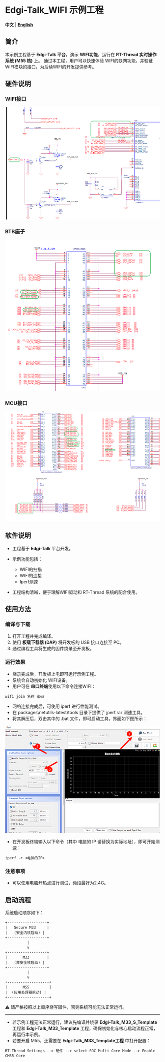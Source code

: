 # Edgi-Talk_WIFI 示例工程

**中文** | [**English**](./README.md)

## 简介

本示例工程基于 **Edgi-Talk 平台**，演示 **WIFI功能**，运行在 **RT-Thread 实时操作系统 (M55 核)** 上。
通过本工程，用户可以快速体验 WIFI的联网功能，并验证WIFI模块的接口，为后续WIFI的开发提供参考。

## 硬件说明
### WIFI接口
![alt text](figures/1.png)
### BTB座子
![alt text](figures/2.png)
### MCU接口
![alt text](figures/3.png)
## 软件说明

* 工程基于 **Edgi-Talk** 平台开发。

* 示例功能包括：

  * WIFI的扫描
  * WIFI的连接
  * Iperf测速
  
* 工程结构清晰，便于理解WIFI驱动和 RT-Thread 系统的配合使用。

## 使用方法

### 编译与下载

1. 打开工程并完成编译。
2. 使用 **板载下载器 (DAP)** 将开发板的 USB 接口连接至 PC。
3. 通过编程工具将生成的固件烧录至开发板。

### 运行效果

* 烧录完成后，开发板上电即可运行示例工程。
* 系统会自动初始化 WIFI设备。
* 用户可在 **串口终端**使用以下命令连接WIFI：

```
wifi join 名称 密码
```

* 网络连接完成后，可使用 iperf 进行性能测试。
* 在 packages\netutils-latest\tools 目录下提供了 jperf.rar 测速工具。
* 将其解压后，双击其中的 .bat 文件，即可启动工具，界面如下图所示：

![工具演示](image.png)

* 在开发板终端输入以下命令（其中 电脑的 IP 请替换为实际地址），即可开始测速：

```
iperf -c <电脑的IP>
```

### 注意事项

* 可以使用电脑开热点进行测试，频段最好为2.4G。

## 启动流程

系统启动顺序如下：

```
+------------------+
|   Secure M33     |
|   (安全内核启动) |
+------------------+
          |
          v
+------------------+
|       M33        |
|   (非安全核启动) |
+------------------+
          |
          v
+-------------------+
|       M55         |
|  (应用处理器启动) |
+-------------------+
```

⚠️ 请严格按照以上顺序烧写固件，否则系统可能无法正常运行。

---

* 若示例工程无法正常运行，建议先编译并烧录 **Edgi-Talk\_M33\_S\_Template** 工程和 **Edgi-Talk\_M33\_Template** 工程，确保初始化与核心启动流程正常，再运行本示例。
* 若要开启 M55，还需要在 **Edgi-Talk\_M33\_Template工程** 中打开配置：

```
RT-Thread Settings --> 硬件 --> select SOC Multi Core Mode --> Enable CM55 Core
```

